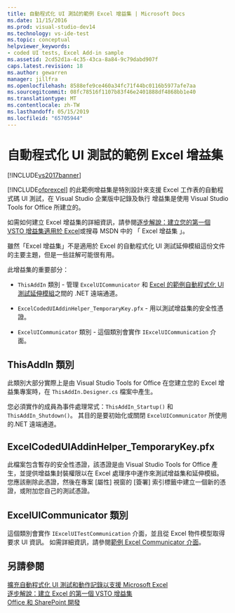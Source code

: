 ```yaml
---
title: 自動程式化 UI 測試的範例 Excel 增益集 | Microsoft Docs
ms.date: 11/15/2016
ms.prod: visual-studio-dev14
ms.technology: vs-ide-test
ms.topic: conceptual
helpviewer_keywords:
- coded UI tests, Excel Add-in sample
ms.assetid: 2cd52d1a-4c35-43ca-8a84-9c79dabd907f
caps.latest.revision: 18
ms.author: gewarren
manager: jillfra
ms.openlocfilehash: 8588efe9ce460a34fc71f44bc0116b5977afe7aa
ms.sourcegitcommit: 08fc78516f1107b83f46e2401888df4868bb1e40
ms.translationtype: MT
ms.contentlocale: zh-TW
ms.lasthandoff: 05/15/2019
ms.locfileid: "65705944"
---
```

# <a name="sample-excel-add-in-for-coded-ui-testing"></a>自動程式化 UI 測試的範例 Excel 增益集
[!INCLUDE[vs2017banner](../includes/vs2017banner.md)]

[!INCLUDE[ofprexcel](../includes/ofprexcel-md.md)] 的此範例增益集是特別設計來支援 Excel 工作表的自動程式碼 UI 測試，在 Visual Studio 企業版中記錄及執行 增益集是使用 Visual Studio Tools for Office 所建立的。  
  
 如需如何建立 Excel 增益集的詳細資訊，請參閱[逐步解說：建立您的第一個 VSTO 增益集適用於 Excel](https://msdn.microsoft.com/library/a855e2be-3ecf-4112-a7f5-ec0f7fad3b5f)或搜尋 MSDN 中的 「 Excel 增益集 」。  
  
 雖然「Excel 增益集」不是適用於 Excel 的自動程式化 UI 測試延伸模組這份文件的主要主題，但是一些註解可能很有用。  
  
 此增益集的重要部分：  
  
- `ThisAddIn` 類別 - 管理 `ExcelUICommunicator` 和 [Excel 的範例自動程式化 UI 測試延伸模組](../test/sample-coded-ui-test-extension-for-excel.md)之間的 .NET 遠端通道。  
  
- `ExcelCodedUIAddinHelper_TemporaryKey.pfx` - 用以測試增益集的安全性憑證。  
  
- `ExcelUICommunicator` 類別 - 這個類別會實作 `IExcelUICommunication` 介面。  
  
## <a name="thisaddin-class"></a>ThisAddIn 類別  
 此類別大部分實際上是由 Visual Studio Tools for Office 在您建立您的 Excel 增益集專案時，在 `ThisAddIn.Designer.cs` 檔案中產生。  
  
 您必須實作的成員為事件處理常式：`ThisAddIn_Startup()` 和 `ThisAddIn_Shutdown()`。 其目的是要初始化或關閉 `ExcelUICommunicator` 所使用的.NET 遠端通道。  
  
## <a name="excelcodeduiaddinhelpertemporarykeypfx"></a>ExcelCodedUIAddinHelper_TemporaryKey.pfx  
 此檔案包含暫存的安全性憑證，該憑證是由 Visual Studio Tools for Office 產生，並提供增益集封裝權限以在 Excel 處理序中運作來測試增益集和延伸模組。 您應該刪除此憑證，然後在專案 [屬性] 視窗的 [簽署] 索引標籤中建立一個新的憑證，或附加您自己的測試憑證。  
  
## <a name="exceluicommunicator-class"></a>ExcelUICommunicator 類別  
 這個類別會實作 `IExcelUITestCommunication` 介面，並且從 Excel 物件模型取得要求 UI 資訊。 如需詳細資訊，請參閱[範例 Excel Communicator 介面](../test/sample-excel-communicator-interface.md)。  
  
## <a name="see-also"></a>另請參閱  
 [擴充自動程式化 UI 測試和動作記錄以支援 Microsoft Excel](../test/extending-coded-ui-tests-and-action-recordings-to-support-microsoft-excel.md)   
 [逐步解說：建立 Excel 的第一個 VSTO 增益集](https://msdn.microsoft.com/library/a855e2be-3ecf-4112-a7f5-ec0f7fad3b5f)   
 [Office 和 SharePoint 開發](https://msdn.microsoft.com/library/2ddec047-263a-4901-a54c-a15fc8472329)
